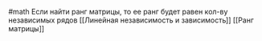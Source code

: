 #math 
Если найти ранг матрицы, то ее ранг будет равен кол-ву независимых рядов
[[Линейная независимость и зависимость]]
[[Ранг матрицы]]